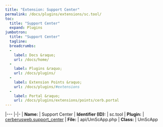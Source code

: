 ```yaml
---
title: "Extension: Support Center"
permalink: /docs/plugins/extensions/sc.tool/
toc:
  title: "Support Center"
  expand: Plugins
jumbotron:
  title: "Support Center"
  tagline: 
  breadcrumbs:
  -
    label: Docs &raquo;
    url: /docs/home/
  -
    label: Plugins &raquo;
    url: /docs/plugins/
  -
    label: Extension Points &raquo;
    url: /docs/plugins/#extensions
  -
    label: Portal &raquo;
    url: /docs/plugins/extensions/points/cerb.portal
---
```


|---
|-|-
| **Name:** | Support Center
| **Identifier (ID):** | sc.tool
| **Plugin:** | [cerberusweb.support_center](/docs/plugins/cerberusweb.support_center/)
| **File:** | api/UmScApp.php
| **Class:** | UmScApp

